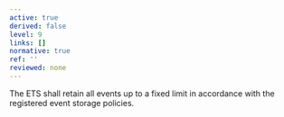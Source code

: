 ```yaml
---
active: true
derived: false
level: 9
links: []
normative: true
ref: ''
reviewed: none
---
```


The ETS shall retain all events up to a fixed limit in accordance with the registered event storage policies.

